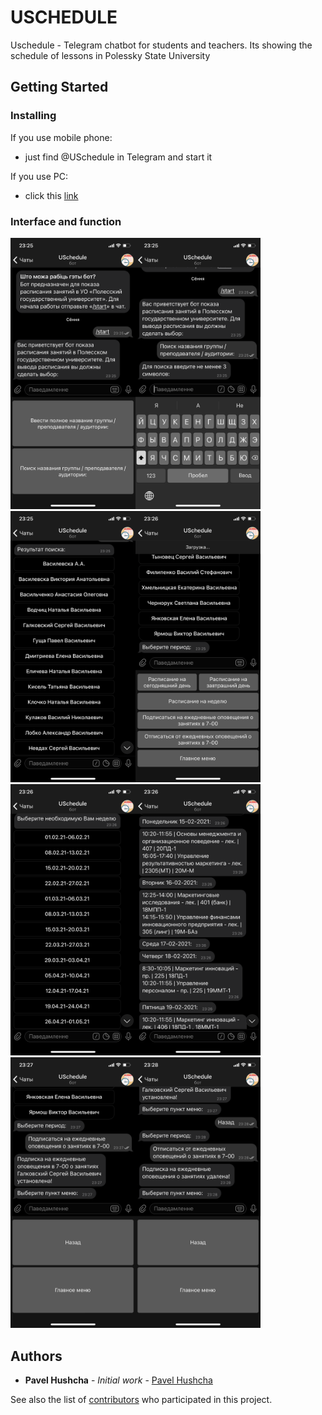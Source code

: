 # USCHEDULE

Uschedule - Telegram chatbot for students and teachers.
Its showing the schedule of lessons in Polessky State University

## Getting Started

### Installing

If you use mobile phone:
- just find @USchedule in Telegram and start it

If you use PC:
- click this [link](https://t.me/USchedule_bot)

### Interface and function

<img src="https://github.com/pavel-hushcha/Uschedule_bot/blob/master/docs/IMG_4809.PNG" width="200" /><img src="https://github.com/pavel-hushcha/Uschedule_bot/blob/master/docs/IMG_4810.PNG" width="200" /><img src="https://github.com/pavel-hushcha/Uschedule_bot/blob/master/docs/IMG_4811.PNG" width="200" /><img src="https://github.com/pavel-hushcha/Uschedule_bot/blob/master/docs/IMG_4812.PNG" width="200" /><img src="https://github.com/pavel-hushcha/Uschedule_bot/blob/master/docs/IMG_4813.PNG" width="200" /><img src="https://github.com/pavel-hushcha/Uschedule_bot/blob/master/docs/IMG_4814.PNG" width="200" /><img src="https://github.com/pavel-hushcha/Uschedule_bot/blob/master/docs/IMG_4815.PNG" width="200" /><img src="https://github.com/pavel-hushcha/Uschedule_bot/blob/master/docs/IMG_4816.PNG" width="200" />

## Authors

* **Pavel Hushcha** - *Initial work* - [Pavel Hushcha](https://github.com/pavel-hushcha)

See also the list of [contributors](https://github.com/pavel-hushcha/Uschedule_bot/contributors) who participated in this project.
